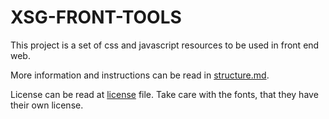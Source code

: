 # XSG-FRONT-TOOLS
This project is a set of css and javascript resources to be used in front end web.

More information and instructions can be read in [structure.md](structure.md).

License can be read at [license](LICENSE) file. Take care with the fonts, that they have their own license.